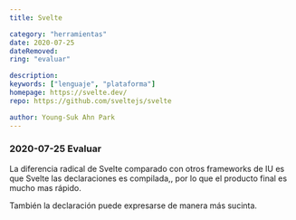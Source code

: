 ```yaml
---
title: Svelte

category: "herramientas"
date: 2020-07-25
dateRemoved: 
ring: "evaluar"

description: 
keywords: ["lenguaje", "plataforma"]
homepage: https://svelte.dev/
repo: https://github.com/sveltejs/svelte

author: Young-Suk Ahn Park
---
```


### 2020-07-25 Evaluar

La diferencia radical de Svelte comparado con otros frameworks de IU es que Svelte las declaraciones es compilada,, por lo que el producto final es mucho mas rápido.

También la declaración puede expresarse de manera más sucinta. 
